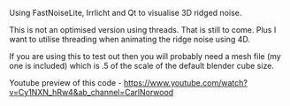 Using FastNoiseLite, Irrlicht and Qt to visualise 3D ridged noise.

This is not an optimised version using threads. That is still to come. Plus I want to utilise threading when animating the ridge noise using 4D.

If you are using this to test out then you will probably need a mesh file (my one is included) which is .5 of the scale of the default blender cube size.

Youtube preview of this code - https://www.youtube.com/watch?v=Cy1NXN_hRw4&ab_channel=CarlNorwood
